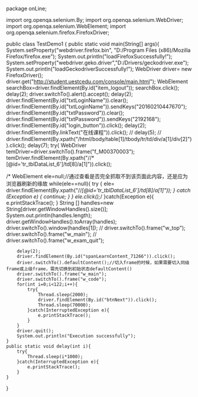 package onLine;

import org.openqa.selenium.By;
import org.openqa.selenium.WebDriver;
import org.openqa.selenium.WebElement;
import org.openqa.selenium.firefox.FirefoxDriver;

public class TestDemo1 {
	public static void main(String[] args){
		System.setProperty("webdriver.firefox.bin", "D:/Program Files (x86)/Mozilla Firefox/firefox.exe");
		System.out.println("loadFirefoxSuccessfully!");
		System.setProperty("webdriver.geko.driver","D:/Drivers/geckodriver.exe");
		System.out.println("loadGeckodriverSuccessfully!");
		WebDriver driver= new FirefoxDriver();
		driver.get("http://student.uestcedu.com/console/main.html");
		WebElement searchBox=driver.findElement(By.id("item_logout"));
		searchBox.click();
		delay(2);
		driver.switchTo().alert().accept();
		delay(2);
		driver.findElement(By.id("txtLoginName")).clear();
		driver.findElement(By.id("txtLoginName")).sendKeys("20160210447670");
		driver.findElement(By.id("txtPassword")).clear();
		driver.findElement(By.id("txtPassword")).sendKeys("2192168");		
		driver.findElement(By.id("login_button")).click();
		delay(2);
	    driver.findElement(By.linkText("在线课程")).click();
//	    delay(5);
//	    driver.findElement(By.xpath("/html/body/table[1]/tbody/tr/td/div/a[1]/div[2]")).click();
	    delay(7);
	    try{
	    	WebDriver temDriver=driver.switchTo().frame("f_M00370003");
	    	temDriver.findElement(By.xpath("//*[@id='tr_tblDataList_6']/td[8]/a[1]")).click();
	    	
/*	    	WebElement ele=null;//通过查看是否完全抓取不到该页面此内容，还是应为浏览器刷新的缘故
	    	while(ele==null){
	    		try {
	    			ele= driver.findElement(By.xpath("//*[@id='tr_tblDataList_6']/td[8]/a[1]"));
				} catch (Exception e) {
					continue;
				}
	    	}
	    	ele.click();*/
	    }catch(Exception e){
	    	e.printStackTrace();
	    }
	    String [] handles=new String[driver.getWindowHandles().size()];
	    System.out.println(handles.length);
	    driver.getWindowHandles().toArray(handles);
	    driver.switchTo().window(handles[1]);
//	    driver.switchTo().frame("w_top");
	    driver.switchTo().frame("w_main");
//	    driver.switchTo().frame("w_exam_quit");
	    
	    delay(2);
	    driver.findElement(By.id("spanLearnContent_71266")).click();
	    driver.switchTo().defaultContent();//切入frame的时候，如果需要切入同级frame或上级frame，需先切换到初始状态defaultContent()
	    driver.switchTo().frame("w_main");
	    driver.switchTo().frame("w_code");
	    for(int i=0;i<122;i++){
	    	try{
	    		Thread.sleep(2000);
	    		driver.findElement(By.id("btnNext")).click();
	    		Thread.sleep(70000);	
	    	}catch(InterruptedException e){
	    		e.printStackTrace();
	    	}
	    }
		driver.quit();
		System.out.println("Execution successfully");
	}
	public static void delay(int i){
		try{
			Thread.sleep(i*1000);
		}catch(InterruptedException e){
			e.printStackTrace();
		}
	}
}

